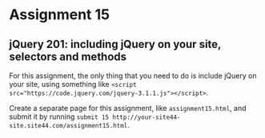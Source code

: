 # Assignment 15

## jQuery 201: including jQuery on your site, selectors and methods

For this assignment, the only thing that you need to do is include jQuery on your site, using something like `<script src="https://code.jquery.com/jquery-3.1.1.js"></script>`.

Create a separate page for this assignment, like `assignment15.html`, and submit it by running `submit 15 http://your-site44-site.site44.com/assignment15.html`.
